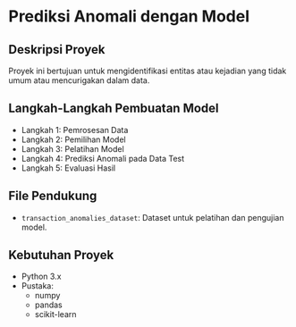 # Prediksi Anomali dengan Model

## Deskripsi Proyek
Proyek ini bertujuan untuk mengidentifikasi entitas atau kejadian yang tidak umum atau mencurigakan dalam data.


## Langkah-Langkah Pembuatan Model

- Langkah 1: Pemrosesan Data
- Langkah 2: Pemilihan Model
- Langkah 3: Pelatihan Model
- Langkah 4: Prediksi Anomali pada Data Test
- Langkah 5: Evaluasi Hasil


## File Pendukung
- `transaction_anomalies_dataset`: Dataset untuk pelatihan dan pengujian model.


## Kebutuhan Proyek
- Python 3.x
- Pustaka:
  - numpy
  - pandas
  - scikit-learn
